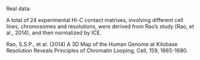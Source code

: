 Real data:

A total of 24 experimental Hi-C contact matrixes, involving different cell lines, chromosomes and resolutions, were derived from Rao’s study (Rao, et al., 2014), and then normalized by ICE.

Rao, S.S.P., et al. (2014) A 3D Map of the Human Genome at Kilobase Resolution Reveals Principles of Chromatin Looping, Cell, 159, 1665-1680.
